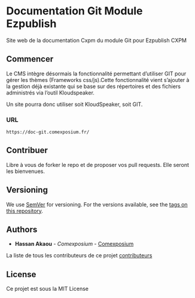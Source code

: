 # Documentation Git Module Ezpublish

Site web de la documentation Cxpm du module Git pour Ezpublish CXPM

## Commencer

Le CMS intègre désormais la fonctionnalité permettant d’utiliser GIT pour gérer les thèmes (Frameworks css/js).Cette fonctionnalité vient s’ajouter à la gestion déjà existante qui se base sur des répertoires et des fichiers administrés via l’outil Kloudspeaker.

Un site pourra donc utiliser soit KloudSpeaker, soit GIT.

### URL

```
https://doc-git.comexposium.fr/

```

## Contribuer

Libre à vous de forker le repo et de proposer vos pull requests. Elle seront les bienvenues.

## Versioning

We use [SemVer](http://semver.org/) for versioning. For the versions available, see the [tags on this repository](https://github.com/your/project/tags). 

## Authors

* **Hassan Akaou** - *Comexposium* - [Comexposium](https://www.comexposium.fr)

La liste de tous les contributeurs de ce projet [contributeurs](https://github.com/Hassancxpm/Doc-git/graphs/contributors)

## License

Ce projet est sous la MIT License
